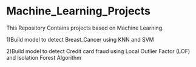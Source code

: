 # Machine_Learning_Projects

This Repository Contains projects based on Machine Learning.

1)Build model to detect Breast_Cancer using KNN and SVM

2)Build model to detect Credit card fraud using Local Outlier Factor (LOF) and Isolation Forest Algorithm

